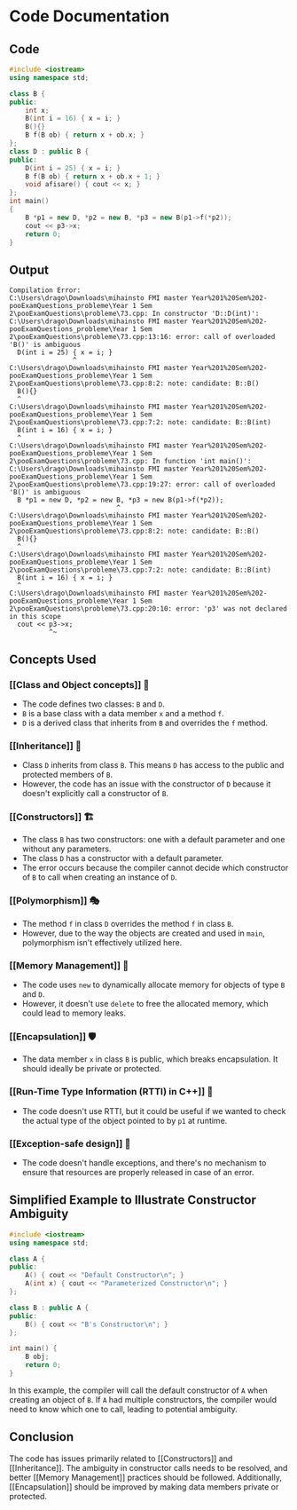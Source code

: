 # Code Documentation

## Code
```cpp
#include <iostream>
using namespace std;

class B {
public:
	int x;
	B(int i = 16) { x = i; }
	B(){}
	B f(B ob) { return x + ob.x; }
};
class D : public B {
public:
	D(int i = 25) { x = i; }
	B f(B ob) { return x + ob.x + 1; }
	void afisare() { cout << x; }
};
int main()
{
	B *p1 = new D, *p2 = new B, *p3 = new B(p1->f(*p2));
	cout << p3->x;
	return 0;
}
```

## Output
```
Compilation Error:
C:\Users\drago\Downloads\mihainsto FMI master Year%201%20Sem%202-pooExamQuestions_probleme\Year 1 Sem 2\pooExamQuestions\probleme\73.cpp: In constructor 'D::D(int)':
C:\Users\drago\Downloads\mihainsto FMI master Year%201%20Sem%202-pooExamQuestions_probleme\Year 1 Sem 2\pooExamQuestions\probleme\73.cpp:13:16: error: call of overloaded 'B()' is ambiguous
  D(int i = 25) { x = i; }
                ^
C:\Users\drago\Downloads\mihainsto FMI master Year%201%20Sem%202-pooExamQuestions_probleme\Year 1 Sem 2\pooExamQuestions\probleme\73.cpp:8:2: note: candidate: B::B()
  B(){}
  ^
C:\Users\drago\Downloads\mihainsto FMI master Year%201%20Sem%202-pooExamQuestions_probleme\Year 1 Sem 2\pooExamQuestions\probleme\73.cpp:7:2: note: candidate: B::B(int)
  B(int i = 16) { x = i; }
  ^
C:\Users\drago\Downloads\mihainsto FMI master Year%201%20Sem%202-pooExamQuestions_probleme\Year 1 Sem 2\pooExamQuestions\probleme\73.cpp: In function 'int main()':
C:\Users\drago\Downloads\mihainsto FMI master Year%201%20Sem%202-pooExamQuestions_probleme\Year 1 Sem 2\pooExamQuestions\probleme\73.cpp:19:27: error: call of overloaded 'B()' is ambiguous
  B *p1 = new D, *p2 = new B, *p3 = new B(p1->f(*p2));
                           ^
C:\Users\drago\Downloads\mihainsto FMI master Year%201%20Sem%202-pooExamQuestions_probleme\Year 1 Sem 2\pooExamQuestions\probleme\73.cpp:8:2: note: candidate: B::B()
  B(){}
  ^
C:\Users\drago\Downloads\mihainsto FMI master Year%201%20Sem%202-pooExamQuestions_probleme\Year 1 Sem 2\pooExamQuestions\probleme\73.cpp:7:2: note: candidate: B::B(int)
  B(int i = 16) { x = i; }
  ^
C:\Users\drago\Downloads\mihainsto FMI master Year%201%20Sem%202-pooExamQuestions_probleme\Year 1 Sem 2\pooExamQuestions\probleme\73.cpp:20:10: error: 'p3' was not declared in this scope
  cout << p3->x;
          ^~
```

## Concepts Used

### [[Class and Object concepts]] 🧱
- The code defines two classes: `B` and `D`. 
- `B` is a base class with a data member `x` and a method `f`.
- `D` is a derived class that inherits from `B` and overrides the `f` method.

### [[Inheritance]] 🧬
- Class `D` inherits from class `B`. This means `D` has access to the public and protected members of `B`.
- However, the code has an issue with the constructor of `D` because it doesn't explicitly call a constructor of `B`.

### [[Constructors]] 🏗️
- The class `B` has two constructors: one with a default parameter and one without any parameters.
- The class `D` has a constructor with a default parameter.
- The error occurs because the compiler cannot decide which constructor of `B` to call when creating an instance of `D`.

### [[Polymorphism]] 🎭
- The method `f` in class `D` overrides the method `f` in class `B`.
- However, due to the way the objects are created and used in `main`, polymorphism isn't effectively utilized here.

### [[Memory Management]] 🧠
- The code uses `new` to dynamically allocate memory for objects of type `B` and `D`.
- However, it doesn't use `delete` to free the allocated memory, which could lead to memory leaks.

### [[Encapsulation]] 🛡️
- The data member `x` in class `B` is public, which breaks encapsulation. It should ideally be private or protected.

### [[Run-Time Type Information (RTTI) in C++]] 🧐
- The code doesn't use RTTI, but it could be useful if we wanted to check the actual type of the object pointed to by `p1` at runtime.

### [[Exception-safe design]] 🚨
- The code doesn't handle exceptions, and there's no mechanism to ensure that resources are properly released in case of an error.

## Simplified Example to Illustrate Constructor Ambiguity

```cpp
#include <iostream>
using namespace std;

class A {
public:
    A() { cout << "Default Constructor\n"; }
    A(int x) { cout << "Parameterized Constructor\n"; }
};

class B : public A {
public:
    B() { cout << "B's Constructor\n"; }
};

int main() {
    B obj;
    return 0;
}
```

In this example, the compiler will call the default constructor of `A` when creating an object of `B`. If `A` had multiple constructors, the compiler would need to know which one to call, leading to potential ambiguity.

## Conclusion
The code has issues primarily related to [[Constructors]] and [[Inheritance]]. The ambiguity in constructor calls needs to be resolved, and better [[Memory Management]] practices should be followed. Additionally, [[Encapsulation]] should be improved by making data members private or protected.